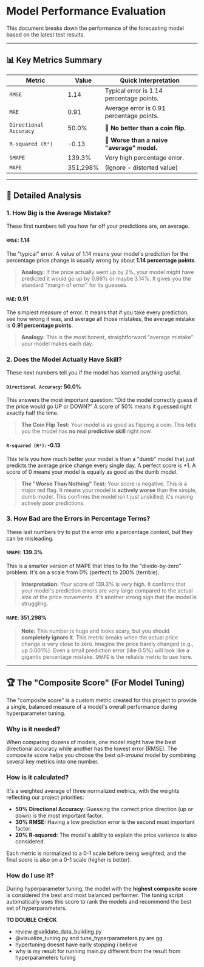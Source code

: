 # Model Performance Evaluation

This document breaks down the performance of the forecasting model based on the latest test results.

---

## 📊 Key Metrics Summary

| Metric                 | Value    | Quick Interpretation                       |
| ---------------------- | -------- | ------------------------------------------ |
| `RMSE`                 | 1.14     | Typical error is 1.14 percentage points.   |
| `MAE`                  | 0.91     | Average error is 0.91 percentage points.   |
| `Directional Accuracy` | 50.0%    | 🔴 **No better than a coin flip.**         |
| `R-squared (R²)`       | -0.13    | 🔴 **Worse than a naive "average" model.** |
| `SMAPE`                | 139.3%   | Very high percentage error.                |
| `MAPE`                 | 351,298% | (Ignore - distorted value)                 |

---

## 🎯 Detailed Analysis

### 1. How Big is the Average Mistake?

These first numbers tell you how far off your predictions are, on average.

#### `RMSE`: 1.14

The "typical" error. A value of 1.14 means your model's prediction for the percentage price change is usually wrong by about **1.14 percentage points**.

> **Analogy:** If the price actually went up by 2%, your model might have predicted it would go up by 0.86% or maybe 3.14%. It gives you the standard "margin of error" for its guesses.

#### `MAE`: 0.91

The simplest measure of error. It means that if you take every prediction, see how wrong it was, and average all those mistakes, the average mistake is **0.91 percentage points**.

> **Analogy:** This is the most honest, straightforward "average mistake" your model makes each day.

### 2. Does the Model Actually Have Skill?

These next numbers tell you if the model has learned anything useful.

#### `Directional Accuracy`: 50.0%

This answers the most important question: "Did the model correctly guess if the price would go UP or DOWN?" A score of 50% means it guessed right exactly half the time.

> **The Coin Flip Test:** Your model is as good as flipping a coin. This tells you the model has **no real predictive skill** right now.

#### `R-squared (R²)`: -0.13

This tells you how much better your model is than a "dumb" model that just predicts the average price change every single day. A perfect score is +1. A score of 0 means your model is equally as good as the dumb model.

> **The "Worse Than Nothing" Test:** Your score is negative. This is a major red flag. It means your model is **actively worse** than the simple, dumb model. This confirms the model isn't just unskilled; it's making actively poor predictions.

### 3. How Bad are the Errors in Percentage Terms?

These last numbers try to put the error into a percentage context, but they can be misleading.

#### `SMAPE`: 139.3%

This is a smarter version of MAPE that tries to fix the "divide-by-zero" problem. It's on a scale from 0% (perfect) to 200% (terrible).

> **Interpretation:** Your score of 139.3% is very high. It confirms that your model's prediction errors are very large compared to the actual size of the price movements. It's another strong sign that the model is struggling.

#### `MAPE`: 351,298%

> **Note:** This number is huge and looks scary, but you should **completely ignore it**. This metric breaks when the actual price change is very close to zero. Imagine the price barely changed (e.g., up 0.001%). Even a small prediction error (like 0.5%) will look like a gigantic percentage mistake. `SMAPE` is the reliable metric to use here.

---

## 🏆 The "Composite Score" (For Model Tuning)

The "composite score" is a custom metric created for this project to provide a single, balanced measure of a model's overall performance during hyperparameter tuning.

### Why is it needed?

When comparing dozens of models, one model might have the best directional accuracy while another has the lowest error (RMSE). The composite score helps you choose the best _all-around_ model by combining several key metrics into one number.

### How is it calculated?

It's a weighted average of three normalized metrics, with the weights reflecting our project priorities:

- **50% Directional Accuracy:** Guessing the correct price direction (up or down) is the most important factor.
- **30% RMSE:** Having a low prediction error is the second most important factor.
- **20% R-squared:** The model's ability to explain the price variance is also considered.

Each metric is normalized to a 0-1 scale before being weighted, and the final score is also on a 0-1 scale (higher is better).

### How do I use it?

During hyperparameter tuning, the model with the **highest composite score** is considered the best and most balanced performer. The tuning script automatically uses this score to rank the models and recommend the best set of hyperparameters.

**TO DOUBLE CHECK**

- review @validate_data_building.py
- @visualize_tuning.py and tune_hyperparameters.py are gg
- hypertuning doesnt have early stopping i believe
- why is my result for running main.py different from the result from hyperparameters tuning
